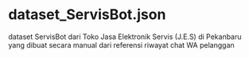 # dataset_ServisBot.json
dataset ServisBot dari Toko Jasa Elektronik Servis (J.E.S) di Pekanbaru yang dibuat secara manual dari referensi riwayat chat WA pelanggan
